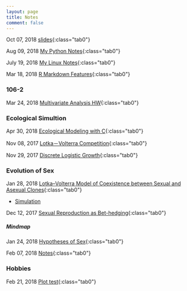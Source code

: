 ```yaml
---
layout: page
title: Notes
comment: false
---
```


<!-- Jan. Feb. Mar. Apr. May Jun. Jul. Aug. Sep. Oct. Nov. Dec.  -->

<style>
    .tab0 { padding-left: 1.1em; }
    .tab1 { padding-left: 4em; }
    .tab2 { padding-left: 8em; }
    ul {list-style-image: none;}
</style>

Oct 07, 2018  [slides](/slides/){:class="tab0"}

Aug 09, 2018  [My Python Notes](/notes/python_notes.html){:class="tab0"}

July 19, 2018 [My Linux Notes](/notes/mylinux.html){:class="tab0"}

Mar 18, 2018  [R Markdown Features](/notes/rmd_features.html){:class="tab0"}

### 106-2

Mar 24, 2018 [Multivariate Analysis HW](/notes/106-2/multivariate/){:class="tab0"}



### Ecological Simultion

Apr 30, 2018 [Ecological Modeling with C](/notes/106-2/Eco_model/){:class="tab0"}

Nov 08, 2017 [Lotka－Volterra Competition](/notes/simulation/competition.html){:class="tab0"}

Nov 29, 2017 [Discrete Logistic Growth](/notes/simulation/Discrete_Logistic.html){:class="tab0"}



### Evolution of Sex

Jan 28, 2018 [Lotka–Volterra Model of Coexistence between Sexual and Asexual Clones](/notes/EvoSex/Doncaster_2002/LK.html){:class="tab0"}

- [Simulation](/notes/EvoSex/simulation/Rmd/model.html)

Dec 12, 2017 [Sexual Reproduction as Bet-hedging](/notes/EvoSex/sexual_reproduction_bet_hedging/good_harsh_competition.html){:class="tab0"}


##### **Mindmap**

Jan 24, 2018 [Hypotheses of Sex](/notes/EvoSex/thoughts/Hypothesis_of_Sex.html){:class="tab0"}

Feb 07, 2018 [Notes](/notes/EvoSex/thoughts/Notes.html){:class="tab0"}


### Hobbies

Feb 21, 2018 [Plot test](/notes/graphics/widget_test.html){:class="tab0"}




<br><br>
